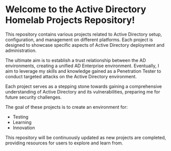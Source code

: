 # Welcome to the Active Directory Homelab Projects Repository!

This repository contains various projects related to Active Directory setup, configuration, and management on different platforms. Each project is designed to showcase specific aspects of Active Directory deployment and administration. 

The ultimate aim is to establish a trust relationship between the AD environments, creating a unified AD Enterprise environment. Eventually, I aim to leverage my skills and knowledge gained as a Penetration Tester to conduct targeted attacks on the Active Directory environment. 

Each project serves as a stepping stone towards gaining a comprehensive understanding of Active Directory and its vulnerabilities, preparing me for future security challenges.

The goal of these projects is to create an environment for:
- Testing
- Learning
- Innovation

This repository will be continuously updated as new projects are completed, providing resources for users to explore and learn from.
